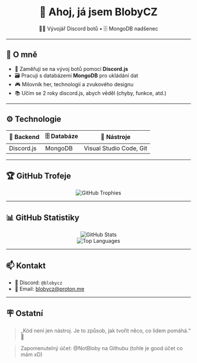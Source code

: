 <h1 align="center">👋 Ahoj, já jsem BlobyCZ</h1>
<p align="center">
  🧑‍💻 Vývojář Discord botů • 🗄️ MongoDB nadšenec
</p>

---

## 🧠 O mně

- 🔧 Zaměřuji se na vývoj botů pomocí **Discord.js**
- 🗃️ Pracuji s databázemi **MongoDB** pro ukládání dat
- 🎮 Milovník her, technologií a zvukového designu
- 📚 Učím se 2 roky discord.js, abych věděl (chyby, funkce, atd.)

---

## ⚙️ Technologie

| 🔌 Backend | 🗄️ Databáze | 🧰 Nástroje |
|-----------|-------------|-------------|
| Discord.js | MongoDB | Visual Studio Code, Git |

---

## 🏆 GitHub Trofeje

<p align="center">
  <img src="https://github-profile-trophy.vercel.app/?username=Bloby22&theme=onedark&no-bg=true&margin-w=10&margin-h=10" alt="GitHub Trophies" />
</p>

---

## 📊 GitHub Statistiky

<p align="center">
  <img src="https://github-readme-stats.vercel.app/api?username=Bloby22&show_icons=true&theme=radical" alt="GitHub Stats" />
  <br />
  <img src="https://github-readme-stats.vercel.app/api/top-langs/?username=Bloby22&theme=radical" alt="Top Languages" />
</p>

---

## 📫 Kontakt

- 💬 Discord: `@blobycz`
- 📧 Email: [blobycz@proton.me](mailto:blobycz@proton.me)

---

## 🪧 Ostatní

> „Kód není jen nástroj. Je to způsob, jak tvořit něco, co lidem pomáhá.“ 🚀

> Zapomenutelný účet: @NotBloby na Githubu (tohle je good účet co mám xD)
